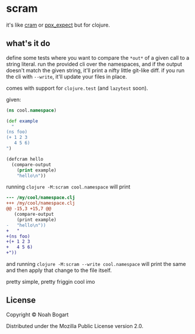 # scram

it's like [cram](https://bitheap.org/cram/) or [ppx_expect]((https://github.com/janestreet/ppx_expect)) but for clojure.

## what's it do

define some tests where you want to compare the `*out*` of a given call to a string literal. run the provided cli over the namespaces, and if the output doesn't match the given string, it'll print a nifty little git-like diff. if you run the cli with `--write`, it'll update your files in place.

comes with support for `clojure.test` (and `lazytest` soon).

given:

```clojure
(ns cool.namespace)

(def example
  "
(ns foo)
(+ 1 2 3
   4 5 6)
")

(defcram hello
  (compare-output
    (print example)
    "hello\n"))
```

running `clojure -M:scram cool.namespace` will print

```diff
--- /my/cool/namespace.clj
+++ /my/cool/namespace.clj
@@ -15,3 +15,7 @@
   (compare-output
    (print example)
-   "hello\n"))
+   "
+(ns foo)
+(+ 1 2 3
+   4 5 6)
+"))
```

and running `clojure -M:scram --write cool.namespace` will print the same and then apply that change to the file itself.

pretty simple, pretty friggin cool imo

## License

Copyright © Noah Bogart

Distributed under the Mozilla Public License version 2.0.
